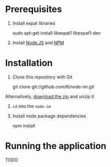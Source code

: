 Prerequisites
=============
1. Install expat libraries

    sudo apt-get install libexpat1 libexpat1-dev

2. Install [Node.JS](http://nodejs.org) and [NPM](http://npmjs.org/)

Installation
============
1. Clone this repository with Git

    git clone git://github.com/6/node-im.git

Alternatively, [download the zip](https://github.com/6/node-im/zipball/master) and unzip it

2. `cd` into the `node-im`

3. Install node package dependencies

    npm install

Running the application
=======================
TODO
